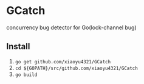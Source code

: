 # GCatch

concurrency bug detector for Go(lock-channel bug)

## Install

1. ```go get github.com/xiaoyu4321/GCatch```
2. ```cd ${GOPATH}/src/github.com/xiaoyu4321/GCatch```
3. ```go build```




